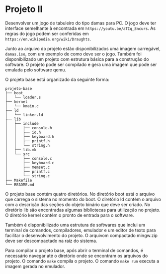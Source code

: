 # Projeto II

Desenvolver um jogo de tabuleiro do tipo damas para PC. O jogo deve ter
interface semelhante à encontrada em `https://youtu.be/aTIq_8ncurs`. As regras
do jogo podem ser conferidas em `https://en.wikipedia.org/wiki/Draughts`.

Junto ao arquivo do projeto estão disponibilizados uma imagem carregável,
`damas.iso`, com um exemplo de como deve ser o jogo. Também foi disponibilizado
um projeto com estrutura básica para a construção do software. O projeto pode
ser compilado e gera uma imagem que pode ser emulada pelo software qemu.

O projeto base está organizado da seguinte forma:

    projeto-base
    ├── boot
    │   └── loader.s
    ├── kernel
    │   └── kmain.c
    ├── ld
    │   └── linker.ld
    ├── lib
    │   ├── include
    │   │   ├── console.h
    │   │   ├── io.h
    │   │   ├── keyboard.h
    │   │   ├── printf.h
    │   │   └── string.h
    │   ├── lib.mk
    │   └── src
    │       ├── console.c
    │       ├── keyboard.c
    │       ├── memset.c
    │       ├── printf.c
    │       └── string.c
    ├── Makefile
    └── README.md

O projeto base contém quatro diretórios. No diretório boot está o arquivo que
carrega o sistema no momento do boot. O diretório ld contém o arquivo com a
descrição das seções do objeto binário que deve ser criado. No diretório lib são
encontradas algumas bibliotecas para utilização no projeto. O diretório kernel
contém o pronto de entrada para o software.

Também é disponibilizado uma estrutura de softwares que inclui um terminal de
comandos, compiladores, emulador e um editor de texto para facilitar o
desenvolvimento do projeto. O arquivom compactado mingw.zip deve ser
descompactado na raiz do sistema.

Para compilar o projeto base, após abrir o terminal de comandos, é necessário
navegar até o diretório onde se encontram os arquivos do projeto. O comando
`make` compila o projeto. O comando `make run` executa a imagem gerada no
emulador.
